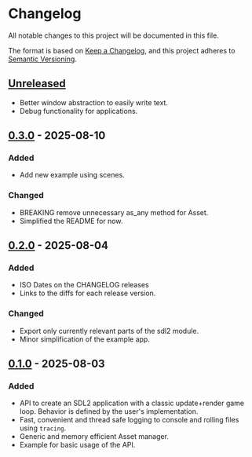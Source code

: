 # Changelog

All notable changes to this project will be documented in this file.

The format is based on [Keep a Changelog](https://keepachangelog.com/en/1.1.0/),
and this project adheres to [Semantic Versioning](https://semver.org/spec/v2.0.0.html).

## [Unreleased]

- Better window abstraction to easily write text.
- Debug functionality for applications.

## [0.3.0] - 2025-08-10

### Added

- Add new example using scenes.

### Changed

- BREAKING remove unnecessary as_any method for Asset.
- Simplified the README for now.

## [0.2.0] - 2025-08-04

### Added

- ISO Dates on the CHANGELOG releases
- Links to the diffs for each release version.

### Changed

- Export only currently relevant parts of the sdl2 module.
- Minor simplification of the example app.

## [0.1.0] - 2025-08-03

### Added

- API to create an SDL2 application with a classic update+render game loop. Behavior is defined by the user's implementation.
- Fast, convenient and thread safe logging to console and rolling files using `tracing`.
- Generic and memory efficient Asset manager.
- Example for basic usage of the API.

[unreleased]: https://github.com/SundeMarius/Neuton/compare/v0.2.0...HEAD
[0.3.0]: https://github.com/SundeMarius/Neuton/compare/v0.2.0...v0.3.0
[0.2.0]: https://github.com/SundeMarius/Neuton/compare/v0.1.0...v0.2.0
[0.1.0]: https://github.com/SundeMarius/Neuton/releases/tag/v0.1.0